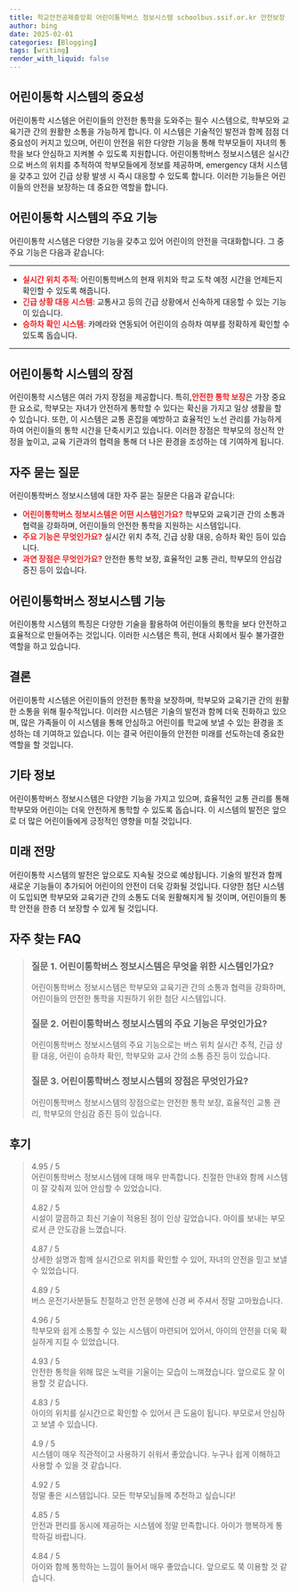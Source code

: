 ```yaml
---
title: 학교안전공제중앙회 어린이통학버스 정보시스템 schoolbus.ssif.or.kr 안전보장
author: bing
date: 2025-02-01
categories: [Blogging]
tags: [writing]
render_with_liquid: false
---
```



<h2 id='어린이통학시스템의중요성'>어린이통학 시스템의 중요성</h2>

<p>어린이통학 시스템은 어린이들의 안전한 통학을 도와주는 필수 시스템으로, 학부모와 교육기관 간의 원활한 소통을 가능하게 합니다. 이 시스템은 기술적인 발전과 함께 점점 더 중요성이 커지고 있으며, 어린이 안전을 위한 다양한 기능을 통해 학부모들이 자녀의 통학을 보다 안심하고 지켜볼 수 있도록 지원합니다. 어린이통학버스 정보시스템은 실시간으로 버스의 위치를 추적하여 학부모들에게 정보를 제공하며, emergency 대처 시스템을 갖추고 있어 긴급 상황 발생 시 즉시 대응할 수 있도록 합니다. 이러한 기능들은 어린이들의 안전을 보장하는 데 중요한 역할을 합니다.</p>

<h2 id='주요기능'>어린이통학 시스템의 주요 기능</h2>

<p>어린이통학 시스템은 다양한 기능을 갖추고 있어 어린이의 안전을 극대화합니다. 그 중 주요 기능은 다음과 같습니다:</p>

<hr />

<ul>
    <li><b><span style="color: #ee2323;">실시간 위치 추적</span></b>: 어린이통학버스의 현재 위치와 학교 도착 예정 시간을 언제든지 확인할 수 있도록 해줍니다.</li>
    <li><b><span style="color: #ee2323;">긴급 상황 대응 시스템</span></b>: 교통사고 등의 긴급 상황에서 신속하게 대응할 수 있는 기능이 있습니다.</li>
    <li><b><span style="color: #ee2323;">승하차 확인 시스템</span></b>: 카메라와 연동되어 어린이의 승하차 여부를 정확하게 확인할 수 있도록 돕습니다.</li>
</ul>

<hr />

<h2 id='장점'>어린이통학 시스템의 장점</h2>

<p>어린이통학 시스템은 여러 가지 장점을 제공합니다. 특히,<b><span style="color: #ee2323;">안전한 통학 보장</span></b>은 가장 중요한 요소로, 학부모는 자녀가 안전하게 통학할 수 있다는 확신을 가지고 일상 생활을 할 수 있습니다. 또한, 이 시스템은 교통 혼잡을 예방하고 효율적인 노선 관리를 가능하게 하여 어린이들의 통학 시간을 단축시키고 있습니다. 이러한 장점은 학부모의 정신적 안정을 높이고, 교육 기관과의 협력을 통해 더 나은 환경을 조성하는 데 기여하게 됩니다.</p>

<h2 id='자주묻는질문'>자주 묻는 질문</h2>

<p>어린이통학버스 정보시스템에 대한 자주 묻는 질문은 다음과 같습니다:</p>

<ul>
    <li><b><span style="color: #ee2323;">어린이통학버스 정보시스템은 어떤 시스템인가요?</span></b> 학부모와 교육기관 간의 소통과 협력을 강화하며, 어린이들의 안전한 통학을 지원하는 시스템입니다.</li>
    <li><b><span style="color: #ee2323;">주요 기능은 무엇인가요?</span></b> 실시간 위치 추적, 긴급 상황 대응, 승하차 확인 등이 있습니다.</li>
    <li><b><span style="color: #ee2323;">과연 장점은 무엇인가요?</span></b> 안전한 통학 보장, 효율적인 교통 관리, 학부모의 안심감 증진 등이 있습니다.</li>
</ul>

<h2 id='정보시스템기능'>어린이통학버스 정보시스템 기능</h2>

<p>어린이통학 시스템의 특징은 다양한 기술을 활용하여 어린이들의 통학을 보다 안전하고 효율적으로 만들어주는 것입니다. 이러한 시스템은 특히, 현대 사회에서 필수 불가결한 역할을 하고 있습니다.</p>

<h2 id='결론'>결론</h2>

<p>어린이통학 시스템은 어린이들의 안전한 통학을 보장하며, 학부모와 교육기관 간의 원활한 소통을 위해 필수적입니다. 이러한 시스템은 기술의 발전과 함께 더욱 진화하고 있으며, 많은 가족들이 이 시스템을 통해 안심하고 어린이를 학교에 보낼 수 있는 환경을 조성하는 데 기여하고 있습니다. 이는 결국 어린이들의 안전한 미래를 선도하는데 중요한 역할을 할 것입니다.</p>

<h2 id='기타정보'>기타 정보</h2>

<p>어린이통학버스 정보시스템은 다양한 기능을 가지고 있으며, 효율적인 교통 관리를 통해 학부모와 어린이는 더욱 안전하게 통학할 수 있도록 돕습니다. 이 시스템의 발전은 앞으로 더 많은 어린이들에게 긍정적인 영향을 미칠 것입니다.</p>

<h2 id='미래전망'>미래 전망</h2>

<p>어린이통학 시스템의 발전은 앞으로도 지속될 것으로 예상됩니다. 기술의 발전과 함께 새로운 기능들이 추가되어 어린이의 안전이 더욱 강화될 것입니다. 다양한 첨단 시스템이 도입되면 학부모와 교육기관 간의 소통도 더욱 원활해지게 될 것이며, 어린이들의 통학 안전을 한층 더 보장할 수 있게 될 것입니다.</p>


<h2 id='자주_찾는_FAQ'>자주 찾는 FAQ</h2>
<div itemscope="" itemtype="https://schema.org/FAQPage"> 
<blockquote> 
<div itemscope="" itemprop="mainEntity" itemtype="https://schema.org/Question"> 
<h3 itemprop="name">질문 1. 어린이통학버스 정보시스템은 무엇을 위한 시스템인가요?</h3> 
<div itemscope="" itemprop="acceptedAnswer" itemtype="https://schema.org/Answer"> 
<span itemprop="text"> 
<p>어린이통학버스 정보시스템은 학부모와 교육기관 간의 소통과 협력을 강화하며, 어린이들의 안전한 통학을 지원하기 위한 첨단 시스템입니다.</p> 
</span> 
</div> 
</div> 
<div itemscope="" itemprop="mainEntity" itemtype="https://schema.org/Question"> 
<h3 itemprop="name">질문 2. 어린이통학버스 정보시스템의 주요 기능은 무엇인가요?</h3> 
<div itemscope="" itemprop="acceptedAnswer" itemtype="https://schema.org/Answer"> 
<span itemprop="text"> 
<p>어린이통학버스 정보시스템의 주요 기능으로는 버스 위치 실시간 추적, 긴급 상황 대응, 어린이 승하차 확인, 학부모와 교사 간의 소통 증진 등이 있습니다.</p> 
</span> 
</div> 
</div> 
<div itemscope="" itemprop="mainEntity" itemtype="https://schema.org/Question"> 
<h3 itemprop="name">질문 3. 어린이통학버스 정보시스템의 장점은 무엇인가요?</h3> 
<div itemscope="" itemprop="acceptedAnswer" itemtype="https://schema.org/Answer"> 
<span itemprop="text"> 
<p>어린이통학버스 정보시스템의 장점으로는 안전한 통학 보장, 효율적인 교통 관리, 학부모의 안심감 증진 등이 있습니다.</p> 
</span> 
</div> 
</div> 
</blockquote> 
</div>
<h2 id='후기'>후기</h2>
<div itemscope itemtype="https://schema.org/Product">
  <blockquote>
  <div itemprop="review" itemscope itemtype="https://schema.org/Review">
      <div itemprop="reviewRating" itemscope itemtype="https://schema.org/Rating"> <span itemprop="ratingValue">4.95</span> / <span itemprop="bestRating">5</span> </div>
      <span itemprop="reviewBody">어린이통학버스 정보시스템에 대해 매우 만족합니다. 친절한 안내와 함께 시스템이 잘 갖춰져 있어 안심할 수 있었습니다.</span>
  </div>
  <br>
  <div itemprop="review" itemscope itemtype="https://schema.org/Review">
      <div itemprop="reviewRating" itemscope itemtype="https://schema.org/Rating"> <span itemprop="ratingValue">4.82</span> / <span itemprop="bestRating">5</span> </div>
      <span itemprop="reviewBody">시설이 깔끔하고 최신 기술이 적용된 점이 인상 깊었습니다. 아이를 보내는 부모로서 큰 안도감을 느꼈습니다.</span>
  </div>
  <br>
  <div itemprop="review" itemscope itemtype="https://schema.org/Review">
      <div itemprop="reviewRating" itemscope itemtype="https://schema.org/Rating"> <span itemprop="ratingValue">4.87</span> / <span itemprop="bestRating">5</span> </div>
      <span itemprop="reviewBody">상세한 설명과 함께 실시간으로 위치를 확인할 수 있어, 자녀의 안전을 믿고 보낼 수 있었습니다.</span>
  </div>
  <br>
  <div itemprop="review" itemscope itemtype="https://schema.org/Review">
      <div itemprop="reviewRating" itemscope itemtype="https://schema.org/Rating"> <span itemprop="ratingValue">4.89</span> / <span itemprop="bestRating">5</span> </div>
      <span itemprop="reviewBody">버스 운전기사분들도 친절하고 안전 운행에 신경 써 주셔서 정말 고마웠습니다.</span>
  </div>
  <br>
  <div itemprop="review" itemscope itemtype="https://schema.org/Review">
      <div itemprop="reviewRating" itemscope itemtype="https://schema.org/Rating"> <span itemprop="ratingValue">4.96</span> / <span itemprop="bestRating">5</span> </div>
      <span itemprop="reviewBody">학부모와 쉽게 소통할 수 있는 시스템이 마련되어 있어서, 아이의 안전을 더욱 확실하게 지킬 수 있었습니다.</span>
  </div>
  <br>
  <div itemprop="review" itemscope itemtype="https://schema.org/Review">
      <div itemprop="reviewRating" itemscope itemtype="https://schema.org/Rating"> <span itemprop="ratingValue">4.93</span> / <span itemprop="bestRating">5</span> </div>
      <span itemprop="reviewBody">안전한 통학을 위해 많은 노력을 기울이는 모습이 느껴졌습니다. 앞으로도 잘 이용할 것 같습니다.</span>
  </div>
  <br>
  <div itemprop="review" itemscope itemtype="https://schema.org/Review">
      <div itemprop="reviewRating" itemscope itemtype="https://schema.org/Rating"> <span itemprop="ratingValue">4.83</span> / <span itemprop="bestRating">5</span> </div>
      <span itemprop="reviewBody">아이의 위치를 실시간으로 확인할 수 있어서 큰 도움이 됩니다. 부모로서 안심하고 보낼 수 있습니다.</span>
  </div>
  <br>
  <div itemprop="review" itemscope itemtype="https://schema.org/Review">
      <div itemprop="reviewRating" itemscope itemtype="https://schema.org/Rating"> <span itemprop="ratingValue">4.9</span> / <span itemprop="bestRating">5</span> </div>
      <span itemprop="reviewBody">시스템이 매우 직관적이고 사용하기 쉬워서 좋았습니다. 누구나 쉽게 이해하고 사용할 수 있을 것 같습니다.</span>
  </div>
  <br>
  <div itemprop="review" itemscope itemtype="https://schema.org/Review">
      <div itemprop="reviewRating" itemscope itemtype="https://schema.org/Rating"> <span itemprop="ratingValue">4.92</span> / <span itemprop="bestRating">5</span> </div>
      <span itemprop="reviewBody">정말 좋은 시스템입니다. 모든 학부모님들께 추천하고 싶습니다!</span>
  </div>
  <br>
  <div itemprop="review" itemscope itemtype="https://schema.org/Review">
      <div itemprop="reviewRating" itemscope itemtype="https://schema.org/Rating"> <span itemprop="ratingValue">4.85</span> / <span itemprop="bestRating">5</span> </div>
      <span itemprop="reviewBody">안전과 편리를 동시에 제공하는 시스템에 정말 만족합니다. 아이가 행복하게 통학하길 바랍니다.</span>
  </div>
  <br>
  <div itemprop="review" itemscope itemtype="https://schema.org/Review">
      <div itemprop="reviewRating" itemscope itemtype="https://schema.org/Rating"> <span itemprop="ratingValue">4.84</span> / <span itemprop="bestRating">5</span> </div>
      <span itemprop="reviewBody">아이와 함께 통학하는 느낌이 들어서 매우 좋았습니다. 앞으로도 쭉 이용할 것 같습니다.</span>
  </div>
  </blockquote>
</div>
